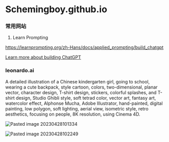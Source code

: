 # Schemingboy.github.io

### 常用网站

1. Learn Prompting

https://learnprompting.org/zh-Hans/docs/applied_prompting/build_chatgpt

<a href="https://learnprompting.org/zh-Hans/docs/applied_prompting/build_chatgpt">Learn more about building ChatGPT</a>

### leonardo.ai

A detailed illustration of a Chinese kindergarten girl, going to school, wearing a cute backpack, style cartoon, colors, two-dimensional, planar vector, character design, T-shirt design, stickers, colorful splashes, and T-shirt design, Studio Ghibli style, soft tetrad color, vector art, fantasy art, watercolor effect, Alphonse Mucha, Adobe Illustrator, hand-painted, digital painting, low polygon, soft lighting, aerial view, isometric style, retro aesthetics, focusing on people, 8K resolution, using Cinema 4D.

![Pasted image 20230428101334](https://user-images.githubusercontent.com/20938525/235044130-12a526f1-0127-4ee2-8949-220ceb28aee5.png)

![Pasted image 20230428102249](https://user-images.githubusercontent.com/20938525/235044162-84263aff-f768-49aa-b0df-c5d4830a7911.png)
